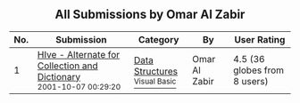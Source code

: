 ﻿<div align="center">

## All Submissions by Omar Al Zabir

</div>

No.  | Submission | Category | By   | User Rating
---- | ---------- | -------- | ---- | -----------
1 | [HIve \- Alternate for Collection and Dictionary<br /><sup>2001-10-07 00:29:20</sup>](https://github.com/Planet-Source-Code/omar-al-zabir-hive-alternate-for-collection-and-dictionary__1-27799) | [Data Structures<br /><sup>Visual Basic</sup>](../ByCategory/data-structures__1-33.md) | Omar Al Zabir | 4.5 (36 globes from 8 users)

